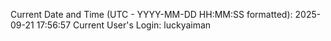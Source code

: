 Current Date and Time (UTC - YYYY-MM-DD HH:MM:SS formatted): 2025-09-21 17:56:57
Current User's Login: luckyaiman
